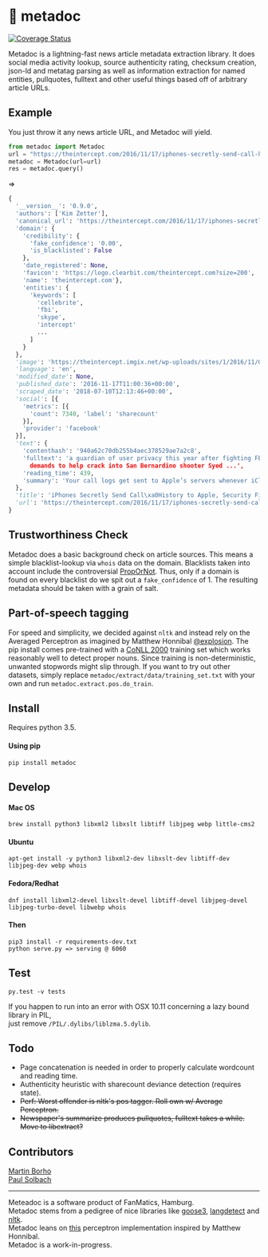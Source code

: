# 🔹 metadoc
[![Coverage Status](https://coveralls.io/repos/github/psolbach/metadoc/badge.svg?branch=master)](https://coveralls.io/github/psolbach/metadoc?branch=master)

Metadoc is a lightning-fast news article metadata extraction library. It does social media activity lookup, source authenticity rating, checksum creation, json-ld and metatag parsing as well as information extraction for named entities, pullquotes, fulltext and other useful things based off of arbitrary article URLs.

## Example

You just throw it any news article URL, and Metadoc will yield.
```python
from metadoc import Metadoc
url = "https://theintercept.com/2016/11/17/iphones-secretly-send-call-history-to-apple-security-firm-says"
metadoc = Metadoc(url=url)
res = metadoc.query()
```
=>
```python
{
  '__version__': '0.9.0',
  'authors': ['Kim Zetter'],
  'canonical_url': 'https://theintercept.com/2016/11/17/iphones-secretly-send-call-history-to-apple-security-firm-says/',
  'domain': {
    'credibility': {
      'fake_confidence': '0.00',
      'is_blacklisted': False
    },
    'date_registered': None,
    'favicon': 'https://logo.clearbit.com/theintercept.com?size=200',
    'name': 'theintercept.com'},
    'entities': {
      'keywords': [
        'cellebrite',
        'fbi',
        'skype',
        'intercept'
        ...
      ]
    }
  },
  'image': 'https://theintercept.imgix.net/wp-uploads/sites/1/2016/11/GettyImages-578052668-s.jpg?auto=compress%2Cformat&q=90&fit=crop&w=1200&h=800',
  'language': 'en',
  'modified_date': None,
  'published_date': '2016-11-17T11:00:36+00:00',
  'scraped_date': '2018-07-10T12:13:46+00:00',
  'social': [{
    'metrics': [{
      'count': 7340, 'label': 'sharecount'
    }],
    'provider': 'facebook'
  }],
  'text': {
    'contenthash': '940a62c70db255b4aec378529ae7a2c8',
    'fulltext': 'a guardian of user privacy this year after fighting FBI
      demands to help crack into San Bernardino shooter Syed ...',
    'reading_time': 439,
    'summary': 'Your call logs get sent to Apple’s servers whenever iCloud is on — something Apple does not disclose.'
  },
  'title': 'iPhones Secretly Send Call\xa0History to Apple, Security Firm Says',
  'url': 'https://theintercept.com/2016/11/17/iphones-secretly-send-call-history-to-apple-security-firm-says'
}
```

## Trustworthiness Check
Metadoc does a basic background check on article sources. This means a simple blacklist-lookup via `whois` data on the domain. Blacklists taken into account include the controversial [PropOrNot](http://www.propornot.com/p/the-list.html). Thus, only if a domain is found on every blacklist do we spit out a `fake_confidence` of 1. The resulting metadata should be taken with a grain of salt.

## Part-of-speech tagging
For speed and simplicity, we decided against `nltk` and instead rely on the Averaged Perceptron as imagined by Matthew Honnibal [@explosion](https://github.com/explosion). The pip install comes pre-trained with a [CoNLL 2000](http://www.cnts.ua.ac.be/conll2000/) training set which works reasonably well to detect proper nouns. Since training is non-deterministic, unwanted stopwords might slip through. If you want to try out other datasets, simply replace `metadoc/extract/data/training_set.txt` with your own and run `metadoc.extract.pos.do_train`.

## Install
Requires python 3.5.

#### Using pip
```shell
pip install metadoc
```

## Develop

#### Mac OS
```shell
brew install python3 libxml2 libxslt libtiff libjpeg webp little-cms2
```
#### Ubuntu
```shell
apt-get install -y python3 libxml2-dev libxslt-dev libtiff-dev libjpeg-dev webp whois
```
#### Fedora/Redhat
```shell
dnf install libxml2-devel libxslt-devel libtiff-devel libjpeg-devel libjpeg-turbo-devel libwebp whois
```
#### Then
```shell
pip3 install -r requirements-dev.txt
python serve.py => serving @ 6060
```

## Test
```shell
py.test -v tests
```
If you happen to run into an error with OSX 10.11 concerning a lazy bound library in PIL,   
just remove `/PIL/.dylibs/liblzma.5.dylib`.

## Todo
* Page concatenation is needed in order to properly calculate wordcount and reading time.
* Authenticity heuristic with sharecount deviance detection (requires state).
* ~~Perf: Worst offender is nltk's pos tagger. Roll own w/ Average Perceptron.~~
* ~~Newspaper's summarize produces pullquotes, fulltext takes a while. Move to libextract?~~

## Contributors
[Martin Borho](https://github.com/mborho)   
[Paul Solbach](https://github.com/___paul)   

---

Meteadoc is a software product of FanMatics, Hamburg.   
Metadoc stems from a pedigree of nice libraries like [goose3](https://github.com/goose3/goose3/tree/master/goose3), [langdetect](https://github.com/Mimino666/langdetect) and [nltk](https://github.com/nltk/nltk).   
Metadoc leans on [this](https://github.com/hankcs/AveragedPerceptronPython) perceptron implementation inspired by Matthew Honnibal.    
Metadoc is a work-in-progress.   
